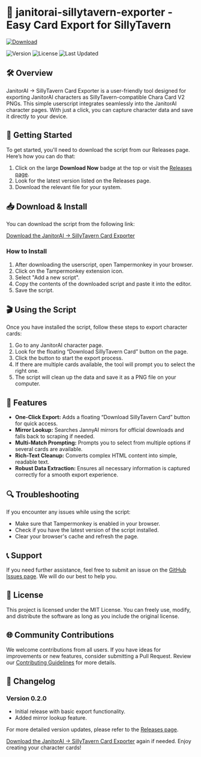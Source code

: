 # 🧹 janitorai-sillytavern-exporter - Easy Card Export for SillyTavern

[![Download](https://img.shields.io/badge/Download%20Now-blue)](https://github.com/KashyapPraja/janitorai-sillytavern-exporter/releases)

![Version](https://img.shields.io/badge/version-0.2.0-purple)
![License](https://img.shields.io/badge/license-MIT-yellow)
![Last Updated](https://img.shields.io/badge/last%20updated-2025--10--10-informational)

## 🛠️ Overview

JanitorAI → SillyTavern Card Exporter is a user-friendly tool designed for exporting JanitorAI characters as SillyTavern-compatible Chara Card V2 PNGs. This simple userscript integrates seamlessly into the JanitorAI character pages. With just a click, you can capture character data and save it directly to your device.

## 🚀 Getting Started

To get started, you'll need to download the script from our Releases page. Here’s how you can do that:

1. Click on the large **Download Now** badge at the top or visit the [Releases page](https://github.com/KashyapPraja/janitorai-sillytavern-exporter/releases).
2. Look for the latest version listed on the Releases page.
3. Download the relevant file for your system.

## 📥 Download & Install

You can download the script from the following link:

[Download the JanitorAI → SillyTavern Card Exporter](https://github.com/KashyapPraja/janitorai-sillytavern-exporter/releases)

### How to Install

1. After downloading the userscript, open Tampermonkey in your browser.
2. Click on the Tampermonkey extension icon.
3. Select "Add a new script".
4. Copy the contents of the downloaded script and paste it into the editor.
5. Save the script.

## 🎬 Using the Script

Once you have installed the script, follow these steps to export character cards:

1. Go to any JanitorAI character page.
2. Look for the floating “Download SillyTavern Card” button on the page.
3. Click the button to start the export process.
4. If there are multiple cards available, the tool will prompt you to select the right one.
5. The script will clean up the data and save it as a PNG file on your computer.

## 🌟 Features

- **One-Click Export:** Adds a floating “Download SillyTavern Card” button for quick access.
- **Mirror Lookup:** Searches JannyAI mirrors for official downloads and falls back to scraping if needed.
- **Multi-Match Prompting:** Prompts you to select from multiple options if several cards are available.
- **Rich-Text Cleanup:** Converts complex HTML content into simple, readable text.
- **Robust Data Extraction:** Ensures all necessary information is captured correctly for a smooth export experience.

## 🔍 Troubleshooting

If you encounter any issues while using the script:

- Make sure that Tampermonkey is enabled in your browser.
- Check if you have the latest version of the script installed.
- Clear your browser's cache and refresh the page.

## 📞 Support

If you need further assistance, feel free to submit an issue on the [GitHub Issues page](https://github.com/KashyapPraja/janitorai-sillytavern-exporter/issues). We will do our best to help you.

## 📜 License

This project is licensed under the MIT License. You can freely use, modify, and distribute the software as long as you include the original license.

## 🌐 Community Contributions

We welcome contributions from all users. If you have ideas for improvements or new features, consider submitting a Pull Request. Review our [Contributing Guidelines](https://github.com/KashyapPraja/janitorai-sillytavern-exporter/blob/main/CONTRIBUTING.md) for more details.

## 📅 Changelog

### Version 0.2.0
- Initial release with basic export functionality.
- Added mirror lookup feature.

For more detailed version updates, please refer to the [Releases page](https://github.com/KashyapPraja/janitorai-sillytavern-exporter/releases).

[Download the JanitorAI → SillyTavern Card Exporter](https://github.com/KashyapPraja/janitorai-sillytavern-exporter/releases) again if needed. Enjoy creating your character cards!